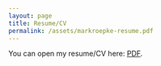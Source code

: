 ```yaml
---
layout: page
title: Resume/CV
permalink: /assets/markroepke-resume.pdf
---
```


You can open my resume/CV here: <a href="/assets/markroepke-resume.pdf" target="_blank" class="class2">PDF</a>.
